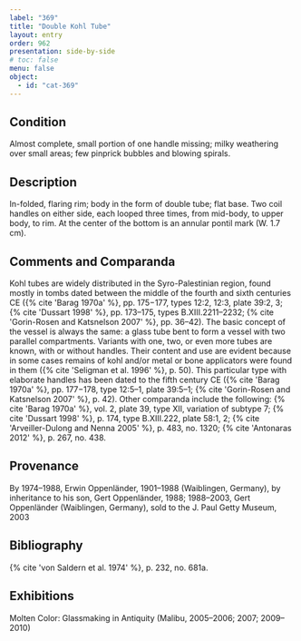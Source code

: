 ```yaml
---
label: "369"
title: "Double Kohl Tube"
layout: entry
order: 962
presentation: side-by-side
# toc: false
menu: false
object:
  - id: "cat-369"
---
```


## Condition

Almost complete, small portion of one handle missing; milky weathering over small areas; few pinprick bubbles and blowing spirals.

## Description

In-folded, flaring rim; body in the form of double tube; flat base. Two coil handles on either side, each looped three times, from mid-body, to upper body, to rim. At the center of the bottom is an annular pontil mark (W. 1.7 cm).

## Comments and Comparanda

Kohl tubes are widely distributed in the Syro-Palestinian region, found mostly in tombs dated between the middle of the fourth and sixth centuries CE ({% cite 'Barag 1970a' %}, pp. 175−177, types 12:2, 12:3, plate 39:2, 3; {% cite 'Dussart 1998' %}, pp. 173–175, types B.XIII.2211–2232; {% cite 'Gorin-Rosen and Katsnelson 2007' %}, pp. 36–42). The basic concept of the vessel is always the same: a glass tube bent to form a vessel with two parallel compartments. Variants with one, two, or even more tubes are known, with or without handles. Their content and use are evident because in some cases remains of kohl and/or metal or bone applicators were found in them ({% cite 'Seligman et al. 1996' %}, p. 50). This particular type with elaborate handles has been dated to the fifth century CE ({% cite 'Barag 1970a' %}, pp. 177−178, type 12:5–1, plate 39:5–1; {% cite 'Gorin-Rosen and Katsnelson 2007' %}, p. 42). Other comparanda include the following: {% cite 'Barag 1970a' %}, vol. 2, plate 39, type XII, variation of subtype 7; {% cite 'Dussart 1998' %}, p. 174, type B.XIII.222, plate 58:1, 2; {% cite 'Arveiller-Dulong and Nenna 2005' %}, p. 483, no. 1320; {% cite 'Antonaras 2012' %}, p. 267, no. 438.

## Provenance

By 1974–1988, Erwin Oppenländer, 1901–1988 (Waiblingen, Germany), by inheritance to his son, Gert Oppenländer, 1988; 1988–2003, Gert Oppenländer (Waiblingen, Germany), sold to the J. Paul Getty Museum, 2003

## Bibliography

{% cite 'von Saldern et al. 1974' %}, p. 232, no. 681a.

## Exhibitions

Molten Color: Glassmaking in Antiquity (Malibu, 2005–2006; 2007; 2009–2010)